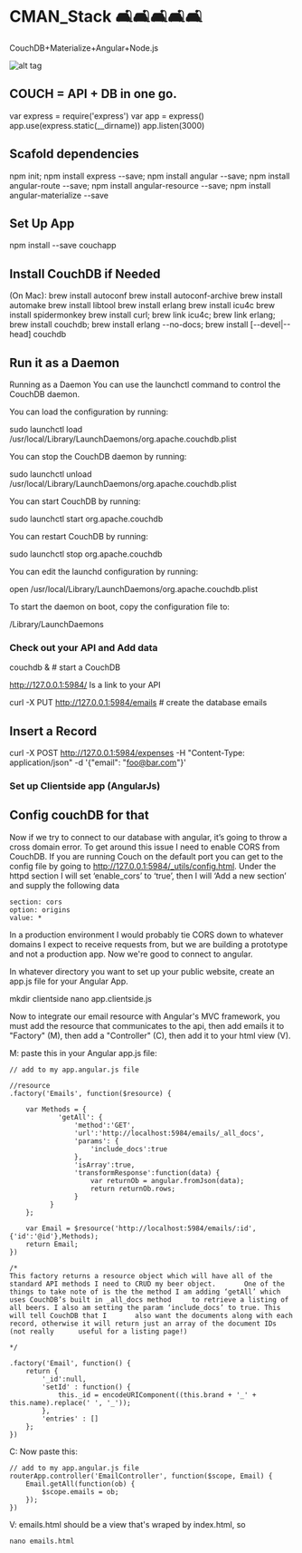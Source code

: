 # CMAN_Stack 🛋🛋🛋🛋🛋
CouchDB+Materialize+Angular+Node.js

![alt tag](http://ashishware.com/images/CouchDB_illustration.png)

## COUCH = API + DB in one go.

var express = require('express')
var app = express()
app.use(express.static(__dirname))
app.listen(3000)

## Scafold dependencies
npm init; npm install express --save; npm install angular --save; npm install angular-route --save; npm install angular-resource --save; npm install angular-materialize --save

## Set Up App
npm install --save couchapp

## Install CouchDB if Needed
(On Mac):
brew install autoconf
brew install autoconf-archive
brew install automake
brew install libtool
brew install erlang
brew install icu4c
brew install spidermonkey
brew install curl; brew link icu4c; brew link erlang; brew install couchdb; brew install erlang --no-docs; brew install [--devel|--head] couchdb

## Run it as a Daemon

Running as a Daemon
You can use the launchctl command to control the CouchDB daemon.

You can load the configuration by running:

sudo launchctl load \
     /usr/local/Library/LaunchDaemons/org.apache.couchdb.plist
     
You can stop the CouchDB daemon by running:

sudo launchctl unload \
     /usr/local/Library/LaunchDaemons/org.apache.couchdb.plist
     
You can start CouchDB by running:

sudo launchctl start org.apache.couchdb

You can restart CouchDB by running:

sudo launchctl stop org.apache.couchdb

You can edit the launchd configuration by running:

open /usr/local/Library/LaunchDaemons/org.apache.couchdb.plist

To start the daemon on boot, copy the configuration file to:

/Library/LaunchDaemons


### Check out your API and Add data

couchdb & # start a CouchDB

http://127.0.0.1:5984/ Is a link to your API

curl -X PUT http://127.0.0.1:5984/emails # create the database emails


## Insert a Record

curl -X POST http://127.0.0.1:5984/expenses -H "Content-Type: application/json" -d '{"email": "foo@bar.com"}'


### Set up Clientside app (AngularJs)

## Config couchDB for that

Now if we try to connect to our database with angular, it’s going to throw a cross domain error. To get around this issue I need to enable CORS from CouchDB. If you are running Couch on the default port you can get to the config file by going to http://127.0.0.1:5984/_utils/config.html. Under the httpd section I will set ‘enable_cors’ to ‘true’, then I will ‘Add a new section’ and supply the following data

    section: cors
    option: origins
    value: *

In a production environment I would probably tie CORS down to whatever domains I expect to receive requests from, but we are building a prototype and not a production app. Now we're good to connect to angular.

In whatever directory you want to set up your public website, create an app.js file for your Angular App.

mkdir clientside
nano app.clientside.js


Now to integrate our email resource with Angular's MVC framework, you must add the resource that communicates to the api, then add emails it to "Factory" (M), then add a "Controller" (C), then add it to your html view (V).


M: paste this in your Angular app.js file:

    // add to my app.angular.js file
    
    //resource
    .factory('Emails', function($resource) {
     
        var Methods = {
                'getAll': {
                    'method':'GET',
                    'url':'http://localhost:5984/emails/_all_docs',
                    'params': {
                        'include_docs':true
                    },
                    'isArray':true,
                    'transformResponse':function(data) {
                        var returnOb = angular.fromJson(data);
                        return returnOb.rows;
                    }
              }
        };
     
        var Email = $resource('http://localhost:5984/emails/:id',{'id':'@id'},Methods);
        return Email;
    })
    
    /*
    This factory returns a resource object which will have all of the standard API methods I need to CRUD my beer object.       One of the things to take note of is the the method I am adding ‘getAll’ which uses CouchDB’s built in _all_docs method     to retrieve a listing of all beers. I also am setting the param ‘include_docs’ to true. This will tell CouchDB that I       also want the documents along with each record, otherwise it will return just an array of the document IDs (not really      useful for a listing page!)

    */
    
    .factory('Email', function() {
        return {
            '_id':null,
            'setId' : function() { 
                this._id = encodeURIComponent((this.brand + '_' + this.name).replace(' ', '_'));
            },
            'entries' : []
        };
    })

C: Now paste this:

    // add to my app.angular.js file
    routerApp.controller('EmailController', function($scope, Email) {
        Email.getAll(function(ob) {
            $scope.emails = ob;
        });
    })


V: emails.html should be a view that's wraped by index.html, so 

    nano emails.html

